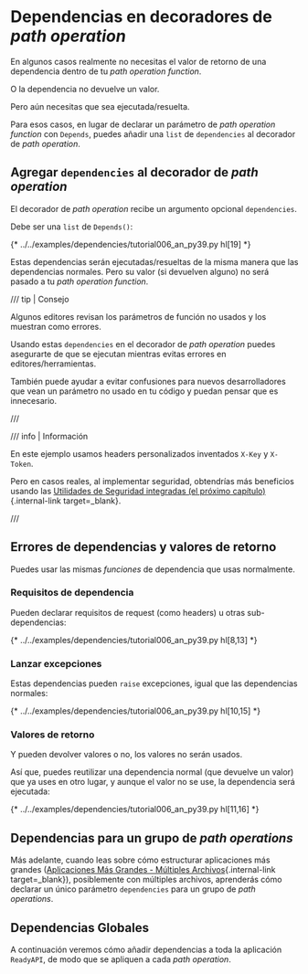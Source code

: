 # Dependencias en decoradores de *path operation*

En algunos casos realmente no necesitas el valor de retorno de una dependencia dentro de tu *path operation function*.

O la dependencia no devuelve un valor.

Pero aún necesitas que sea ejecutada/resuelta.

Para esos casos, en lugar de declarar un parámetro de *path operation function* con `Depends`, puedes añadir una `list` de `dependencies` al decorador de *path operation*.

## Agregar `dependencies` al decorador de *path operation*

El decorador de *path operation* recibe un argumento opcional `dependencies`.

Debe ser una `list` de `Depends()`:

{* ../../examples/dependencies/tutorial006_an_py39.py hl[19] *}

Estas dependencias serán ejecutadas/resueltas de la misma manera que las dependencias normales. Pero su valor (si devuelven alguno) no será pasado a tu *path operation function*.

/// tip | Consejo

Algunos editores revisan los parámetros de función no usados y los muestran como errores.

Usando estas `dependencies` en el decorador de *path operation* puedes asegurarte de que se ejecutan mientras evitas errores en editores/herramientas.

También puede ayudar a evitar confusiones para nuevos desarrolladores que vean un parámetro no usado en tu código y puedan pensar que es innecesario.

///

/// info | Información

En este ejemplo usamos headers personalizados inventados `X-Key` y `X-Token`.

Pero en casos reales, al implementar seguridad, obtendrías más beneficios usando las [Utilidades de Seguridad integradas (el próximo capítulo)](../security/index.md){.internal-link target=_blank}.

///

## Errores de dependencias y valores de retorno

Puedes usar las mismas *funciones* de dependencia que usas normalmente.

### Requisitos de dependencia

Pueden declarar requisitos de request (como headers) u otras sub-dependencias:

{* ../../examples/dependencies/tutorial006_an_py39.py hl[8,13] *}

### Lanzar excepciones

Estas dependencias pueden `raise` excepciones, igual que las dependencias normales:

{* ../../examples/dependencies/tutorial006_an_py39.py hl[10,15] *}

### Valores de retorno

Y pueden devolver valores o no, los valores no serán usados.

Así que, puedes reutilizar una dependencia normal (que devuelve un valor) que ya uses en otro lugar, y aunque el valor no se use, la dependencia será ejecutada:

{* ../../examples/dependencies/tutorial006_an_py39.py hl[11,16] *}

## Dependencias para un grupo de *path operations*

Más adelante, cuando leas sobre cómo estructurar aplicaciones más grandes ([Aplicaciones Más Grandes - Múltiples Archivos](../../tutorial/bigger-applications.md){.internal-link target=_blank}), posiblemente con múltiples archivos, aprenderás cómo declarar un único parámetro `dependencies` para un grupo de *path operations*.

## Dependencias Globales

A continuación veremos cómo añadir dependencias a toda la aplicación `ReadyAPI`, de modo que se apliquen a cada *path operation*.
